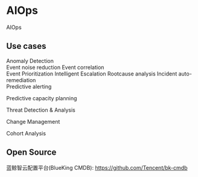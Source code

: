 # AIOps
AIOps


## Use cases
Anomaly Detection  
Event noise reduction 
Event correlation  
Event Prioritization
Intelligent Escalation
Rootcause analysis
Incident auto-remediation  
Predictive alerting

Predictive capacity planning

Threat Detection & Analysis

Change Management

Cohort Analysis


## Open Source 
蓝鲸智云配置平台(BlueKing CMDB): https://github.com/Tencent/bk-cmdb







